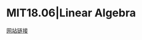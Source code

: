 # MIT18.06|Linear Algebra
[网站链接](https://ocw.mit.edu/courses/18-06sc-linear-algebra-fall-2011/pages/syllabus/)
